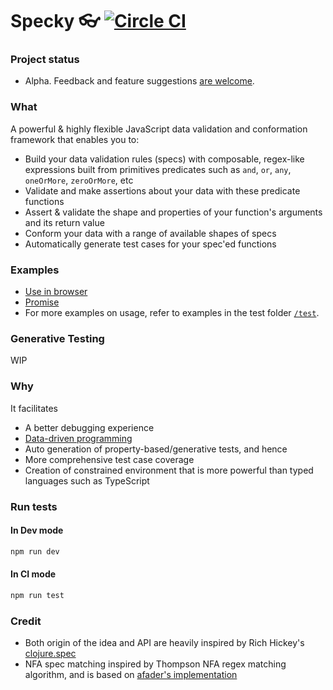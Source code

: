 # Specky 👓 [![Circle CI](https://circleci.com/gh/settinghead/specky.svg?style=svg)](https://circleci.com/gh/settinghead/specky)

### Project status
- Alpha. Feedback and feature suggestions [are welcome](/../../issues/).

### What

A powerful & highly flexible JavaScript data validation and conformation framework that enables you to:

- Build your data validation rules (specs) with composable, regex-like expressions built from primitives predicates such as `and`, `or`, `any`, `oneOrMore`, `zeroOrMore`, etc
- Validate and make assertions about your data with these predicate functions
- Assert & validate the shape and properties of your function's arguments and its return value
- Conform your data with a range of available shapes of specs
- Automatically generate test cases for your spec'ed functions

### Examples

- [Use in browser](examples/simple.html)
- [Promise](examples/promise)
- For more examples on usage, refer to examples in the test folder [`/test`](test/).

### Generative Testing

WIP

### Why

It facilitates

- A better debugging experience
- [Data-driven programming](http://stackoverflow.com/a/1065657/707362)
- Auto generation of property-based/generative tests, and hence
- More comprehensive test case coverage
- Creation of constrained environment that is more powerful than typed languages such as TypeScript

### Run tests

#### In Dev mode

```bash
npm run dev
```

#### In CI mode
```bash
npm run test
```

### Credit
- Both origin of the idea and API are heavily inspired by Rich Hickey's [clojure.spec](http://clojure.org/about/spec)
- NFA spec matching inspired by Thompson NFA regex matching algorithm, and is based on [afader's implementation](https://github.com/afader/thompson-regex-js)
